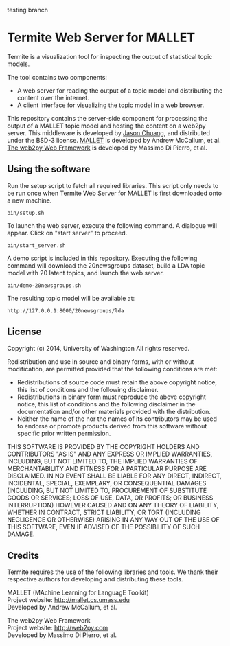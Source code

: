 testing branch

Termite Web Server for MALLET
=============================

Termite is a visualization tool for inspecting the output of statistical topic models.

The tool contains two components:
  * A web server for reading the output of a topic model and distributing the content over the internet.
  * A client interface for visualizing the topic model in a web browser.

This repository contains the server-side component for processing the output of a MALLET topic model and hosting the content on a web2py server. This middleware is developed by [Jason Chuang](http://jason.chuang.ca), and distributed under the BSD-3 license. [MALLET](http://mallet.cs.umass.edu) is developed by Andrew McCallum, et al. [The web2py Web Framework](http://web2py.com) is developed by Massimo Di Pierro, et al.

Using the software
------------------

Run the setup script to fetch all required libraries. This script only needs to be run once when Termite Web Server for MALLET is first downloaded onto a new machine.

```
bin/setup.sh
```

To launch the web server, execute the following command. A dialogue will appear. Click on "start server" to proceed.

```
bin/start_server.sh
```

A demo script is included in this repository. Executing the following command will download the 20newsgroups dataset, build a LDA topic model with 20 latent topics, and launch the web server.

```
bin/demo-20newsgroups.sh
```

The resulting topic model will be available at:

```
http://127.0.0.1:8000/20newsgroups/lda
```

License
-------

Copyright (c) 2014, University of Washington
All rights reserved.

Redistribution and use in source and binary forms, with or without
modification, are permitted provided that the following conditions are met:
  * Redistributions of source code must retain the above copyright
    notice, this list of conditions and the following disclaimer.
  * Redistributions in binary form must reproduce the above copyright
    notice, this list of conditions and the following disclaimer in the
    documentation and/or other materials provided with the distribution.
  * Neither the name of the <organization> nor the
    names of its contributors may be used to endorse or promote products
    derived from this software without specific prior written permission.

THIS SOFTWARE IS PROVIDED BY THE COPYRIGHT HOLDERS AND CONTRIBUTORS "AS IS" AND
ANY EXPRESS OR IMPLIED WARRANTIES, INCLUDING, BUT NOT LIMITED TO, THE IMPLIED
WARRANTIES OF MERCHANTABILITY AND FITNESS FOR A PARTICULAR PURPOSE ARE
DISCLAIMED. IN NO EVENT SHALL <COPYRIGHT HOLDER> BE LIABLE FOR ANY
DIRECT, INDIRECT, INCIDENTAL, SPECIAL, EXEMPLARY, OR CONSEQUENTIAL DAMAGES
(INCLUDING, BUT NOT LIMITED TO, PROCUREMENT OF SUBSTITUTE GOODS OR SERVICES;
LOSS OF USE, DATA, OR PROFITS; OR BUSINESS INTERRUPTION) HOWEVER CAUSED AND
ON ANY THEORY OF LIABILITY, WHETHER IN CONTRACT, STRICT LIABILITY, OR TORT
(INCLUDING NEGLIGENCE OR OTHERWISE) ARISING IN ANY WAY OUT OF THE USE OF THIS
SOFTWARE, EVEN IF ADVISED OF THE POSSIBILITY OF SUCH DAMAGE.

Credits
-------

Termite requires the use of the following libraries and tools.
We thank their respective authors for developing and distributing these tools.

  MALLET (MAchine Learning for LanguagE Toolkit)  
  Project website: http://mallet.cs.umass.edu  
  Developed by Andrew McCallum, et al.  

  The web2py Web Framework  
  Project website: http://web2py.com  
  Developed by Massimo Di Pierro, et al.  

